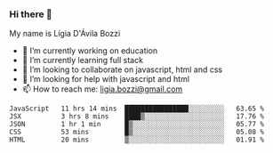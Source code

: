 ### Hi there 👋

My name is Lígia D'Ávila Bozzi

- 🔭 I’m currently working on education
- 🌱 I’m currently learning full stack
- 👯 I’m looking to collaborate on javascript, html and css
- 🤔 I’m looking for help with javascript and html
- 📫 How to reach me: ligia.bozzi@gmail.com

<!--START_SECTION:waka-->
```text
JavaScript   11 hrs 14 mins  ████████████████░░░░░░░░░   63.65 % 
JSX          3 hrs 8 mins    ████▒░░░░░░░░░░░░░░░░░░░░   17.76 % 
JSON         1 hr 1 min      █▒░░░░░░░░░░░░░░░░░░░░░░░   05.77 % 
CSS          53 mins         █▒░░░░░░░░░░░░░░░░░░░░░░░   05.08 % 
HTML         20 mins         ▒░░░░░░░░░░░░░░░░░░░░░░░░   01.91 % 
```
<!--END_SECTION:waka-->

<!--
**ligiadavilabozzi/ligiadavilabozzi** is a ✨ _special_ ✨ repository because its `README.md` (this file) appears on your GitHub profile.
-->


